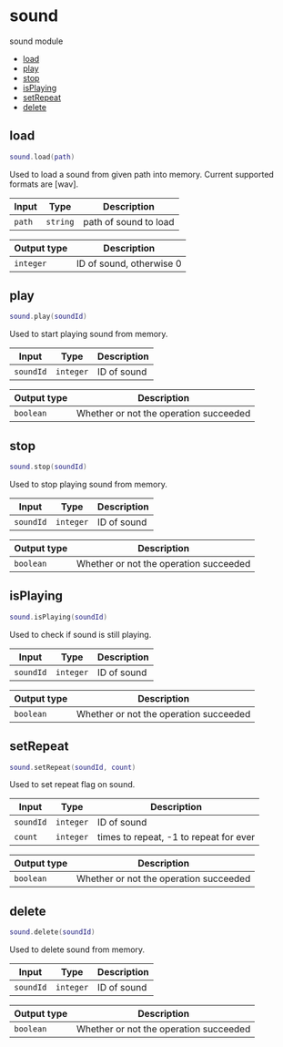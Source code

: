 # sound

sound module

- [load](#load)
- [play](#play)
- [stop](#stop)
- [isPlaying](#isPlaying)
- [setRepeat](#setRepeat)
- [delete](#delete)

## load

```lua
sound.load(path)
```

Used to load a sound from given path into memory. Current supported formats are [wav].

| Input | Type | Description |
| --- | --- | --- |
| `path` | `string` | path of sound to load |

| Output type | Description |
| --- | --- |
| `integer` | ID of sound, otherwise 0 |

## play

```lua
sound.play(soundId)
```

Used to start playing sound from memory.

| Input | Type | Description |
| --- | --- | --- |
| `soundId` | `integer` | ID of sound |

| Output type | Description |
| --- | --- |
| `boolean` | Whether or not the operation succeeded |

## stop

```lua
sound.stop(soundId)
```

Used to stop playing sound from memory.

| Input | Type | Description |
| --- | --- | --- |
| `soundId` | `integer` | ID of sound |

| Output type | Description |
| --- | --- |
| `boolean` | Whether or not the operation succeeded |

## isPlaying

```lua
sound.isPlaying(soundId)
```

Used to check if sound is still playing.

| Input | Type | Description |
| --- | --- | --- |
| `soundId` | `integer` | ID of sound |

| Output type | Description |
| --- | --- |
| `boolean` | Whether or not the operation succeeded |

## setRepeat

```lua
sound.setRepeat(soundId, count)
```

Used to set repeat flag on sound.

| Input | Type | Description |
| --- | --- | --- |
| `soundId` | `integer` | ID of sound |
| `count` | `integer` | times to repeat, -1 to repeat for ever |

| Output type | Description |
| --- | --- |
| `boolean` | Whether or not the operation succeeded |

## delete

```lua
sound.delete(soundId)
```

Used to delete sound from memory.

| Input | Type | Description |
| --- | --- | --- |
| `soundId` | `integer` | ID of sound |

| Output type | Description |
| --- | --- |
| `boolean` | Whether or not the operation succeeded |